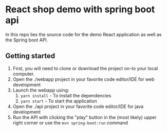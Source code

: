 # React shop demo with spring boot api
In this repo lies the source code for the demo React application as well as the Spring boot API.

## Getting started
1. First, you will need to clone or download the project on-to your local computer.
2. Open the ./webapp project in your favorite code editor/IDE for web development
3. Launch the webapp using:
    1. ```yarn install``` - To install the dependencies
    2. ```yarn start``` - To start the application
4. Open the ./api project in your favorite code editor/IDE for java development
5. Run the API with clicking the "play" button in the (most likely) upper right corner or use the ```mvn spring-boot:run``` command
